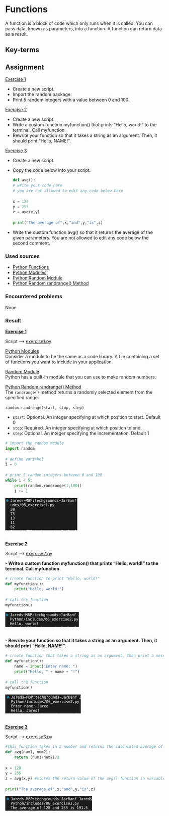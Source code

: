 # Functions
A function is a block of code which only runs when it is called. You can pass data, known as parameters, into a function. A function can return data as a result.

## Key-terms


## Assignment

<ins>Exercise 1</ins>

- Create a new script.
- Import the random package.
- Print 5 random integers with a value between 0 and 100.

<ins>Exercise 2</ins>

- Create a new script.
- Write a custom function myfunction() that prints “Hello, world!” to the terminal. Call myfunction.
- Rewrite your function so that it takes a string as an argument. Then, it should print “Hello, NAME!”.

<ins>Exercise 3</ins>

- Create a new script.

- Copy the code below into your script.

    ```py
    def avg():
    # write your code here
    # you are not allowed to edit any code below here

    x = 128
    y = 255
    z = avg(x,y)

    print("The average of",x,"and",y,"is",z)
    ```
- Write the custom function avg() so that it returns the average of the given parameters. You are not allowed to edit any code below the second comment.

### Used sources
- [Python Functions](https://www.w3schools.com/python/python_functions.asp)
- [Python Modules](https://www.w3schools.com/python/python_modules.asp)
- [Python Random Module](https://www.w3schools.com/python/module_random.asp)
- [Python Random randrange() Method](https://www.w3schools.com/python/ref_random_randrange.asp)

### Encountered problems
None

### Result

**<ins>Exercise 1</ins>**

Script --> [exercise1.py](/09_Python/includes/06_exercise1.py)

<ins>Python Modules</ins>  
Consider a module to be the same as a code library. A file containing a set of functions you want to include in your application.

<ins>Random Module</ins>  
Python has a built-in module that you can use to make random numbers.

<ins>Python Random randrange() Method</ins>  
The `randrange()` method returns a randomly selected element from the specified range.

`random.randrange(start, stop, step)`
- `start`: Optional. An integer specifying at which position to start.
Default 0
- `stop`: Required. An integer specifying at which position to end.
- `step`: Optional. An integer specifying the incrementation.
Default 1

```py
# import the random module
import random

# define variabel
i = 0

# print 5 random integers between 0 and 100
while i < 5:
    print(random.randrange(1,100))
    i += 1
```

![exercise1.py](/09_Python/includes/06_functions1.png)<br><br>

**<ins>Exercise 2</ins>**

Script --> [exercise2.py](/09_Python/includes/06_exercise2.py)

**- Write a custom function myfunction() that prints “Hello, world!” to the terminal. Call myfunction.**

```py
# create function to print "Hello, world!"
def myfunction():
    print("Hello, world!")

# call the function
myfunction()
```

![exercise2-1.py](/09_Python/includes/06_functions2-1.png)<br><br>

**- Rewrite your function so that it takes a string as an argument. Then, it should print “Hello, NAME!”.**

```py
# create function that takes a string as an argument, then print a message"
def myfunction():
    name = input("Enter name: ")
    print("Hello, " + name + "!")

# call the function
myfunction()
```

![exercise2-2.py](/09_Python/includes/06_functions2-2.png)<br><br>

**<ins>Exercise 3</ins>**

Script --> [exercise3.py](/09_Python/includes/06_exercise3.py)

```py
#this function takes in 2 number and returns the calculated average of these 2 numbers
def avg(num1, num2):
    return (num1+num2)/2
    
x = 128
y = 255
z = avg(x,y) #stores the return value of the avg() function in variable z

print("The average of",x,"and",y,"is",z)
```

![exercise3.py](/09_Python/includes/06_functions3.png)<br><br>